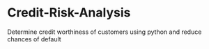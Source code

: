 # Credit-Risk-Analysis
Determine credit worthiness of customers using python and reduce chances of default
